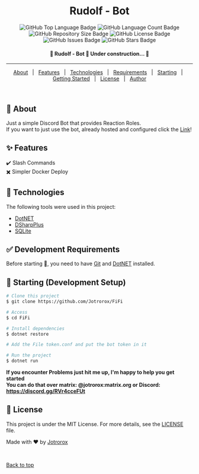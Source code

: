 <h1 align="center">Rudolf - Bot</h1>

<p align="center">
  <img src="https://img.shields.io/github/languages/top/jotrorox/rr_bot?style=flat-square" alt="GitHub Top Language Badge">
  <img src="https://img.shields.io/github/languages/count/jotrorox/rr_bot?style=flat-square" alt="GitHub Language Count Badge">
  <img src="https://img.shields.io/github/repo-size/jotrorox/rr_bot?style=flat-square" alt="GitHub Repository Size Badge">
  <img src="https://img.shields.io/github/license/jotrorox/rr_bot?style=flat-square" alt="GitHub License Badge">
  <img src="https://img.shields.io/github/issues/jotrorox/rr_bot?style=flat-square" alt="GitHub Issues Badge">
  <img src="https://img.shields.io/github/stars/jotrorox/rr_bot?style=flat-square" alt="GitHub Stars Badge">
</p>

<!-- Status -->

<h4 align="center"> 
	🚧  Rudolf - Bot 🚀 Under construction...  🚧
</h4> 

<hr>

<p align="center">
  <a href="#dart-about">About</a> &#xa0; | &#xa0; 
  <a href="#sparkles-features">Features</a> &#xa0; | &#xa0;
  <a href="#rocket-technologies">Technologies</a> &#xa0; | &#xa0;
  <a href="#white_check_mark-requirements">Requirements</a> &#xa0; | &#xa0;
  <a href="#checkered_flag-starting">Starting</a> &#xa0; | &#xa0;
  <a href="#dash-getting-started">Getting Started</a> &#xa0; | &#xa0;
  <a href="#memo-license">License</a> &#xa0; | &#xa0;
  <a href="https://github.com/jotrorox" target="_blank">Author</a>
</p>

<br>

## :dart: About ##

Just a simple Discord Bot that provides Reaction Roles.\
If you want to just use the bot, already hosted and configured click the <a href="https://discord.com/oauth2/authorize?client_id=1222674134744694885&permissions=36700160&scope=bot+applications.commands" target="_blank">Link</a>!

## :sparkles: Features ##

:heavy_check_mark: Slash Commands\
:heavy_multiplication_x: Simpler Docker Deploy

## :rocket: Technologies ##

The following tools were used in this project:

- [DotNET](https://dotnet.microsoft.com/en-us/)
- [DSharpPlus](https://github.com/DSharpPlus/DSharpPlus)
- [SQLite](https://www.sqlite.org/)


## :white_check_mark: Development Requirements ##

Before starting :checkered_flag:, you need to have [Git](https://git-scm.com) and [DotNET](https://dotnet.microsoft.com/en-us/) installed.

## :checkered_flag: Starting (Development Setup) ##

```bash
# Clone this project
$ git clone https://github.com/Jotrorox/FiFi

# Access
$ cd FiFi

# Install dependencies
$ dotnet restore

# Add the File token.conf and put the bot token in it

# Run the project
$ dotnet run
```

**If you encounter Problems just hit me up, I'm happy to help you get started**\
**You can do that over matrix: @jotrorox:matrix.org or Discord: https://discord.gg/RVr4cceFUt** 

## :memo: License ##

This project is under the MIT License. For more details, see the [LICENSE](LICENSE) file.


Made with :heart: by <a href="https://github.com/jotrorox" target="_blank">Jotrorox</a>

&#xa0;

<a href="#top">Back to top</a>
